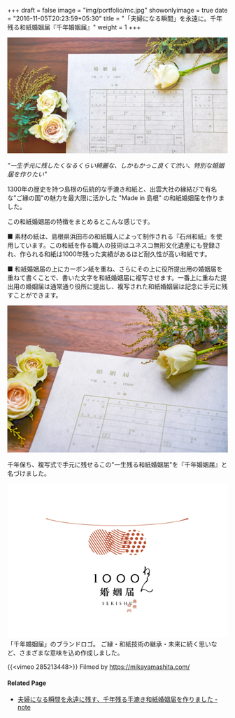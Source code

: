 +++
draft = false
image = "img/portfolio/mc.jpg"
showonlyimage = true
date = "2016-11-05T20:23:59+05:30"
title = "「夫婦になる瞬間」を永遠に。千年残る和紙婚姻届『千年婚姻届』"
weight = 1
+++
<!--more-->

![](mc.jpg)

*"一生手元に残したくなるくらい綺麗な、しかもかっこ良くて渋い、特別な婚姻届を作りたい"*

1300年の歴史を持つ島根の伝統的な手漉き和紙と、出雲大社の縁結びで有名な"ご縁の国"の魅力を最大限に活かした "Made in 島根" の和紙婚姻届を作りました。

この和紙婚姻届の特徴をまとめるとこんな感じです。

■ 素材の紙は、島根県浜田市の和紙職人によって制作される『石州和紙』を使用しています。この和紙を作る職人の技術はユネスコ無形文化遺産にも登録され、作られる和紙は1000年残った実績があるほど耐久性が高い和紙です。

■ 和紙婚姻届の上にカーボン紙を重ね、さらにその上に役所提出用の婚姻届を重ねて書くことで、書いた文字を和紙婚姻届に複写させます。一番上に重ねた提出用の婚姻届は通常通り役所に提出し、複写された和紙婚姻届は記念に手元に残すことができます。

![image](1000ymc_top.jpg)


千年保ち、複写式で手元に残せるこの"一生残る和紙婚姻届"を『千年婚姻届』と名づけました。

![](resized_logo.png)
「千年婚姻届」のブランドロゴ。
ご縁・和紙技術の継承・未来に続く思いなど、さまざまな意味を込め作成しました。

{{<vimeo 285213448>}}
Filmed by https://mikayamashita.com/


#### Related Page
- [夫婦になる瞬間を永遠に残す、千年残る手漉き和紙婚姻届を作りました - note](https://note.com/ysdyt/n/nbacba1e130f1)
